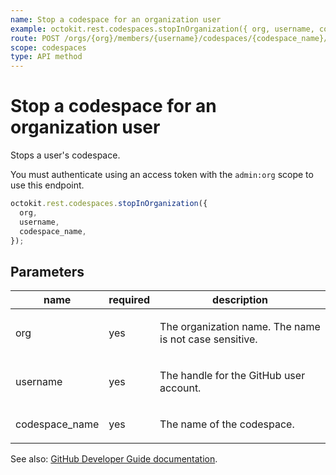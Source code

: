 ```yaml
---
name: Stop a codespace for an organization user
example: octokit.rest.codespaces.stopInOrganization({ org, username, codespace_name })
route: POST /orgs/{org}/members/{username}/codespaces/{codespace_name}/stop
scope: codespaces
type: API method
---
```


# Stop a codespace for an organization user

Stops a user's codespace.

You must authenticate using an access token with the `admin:org` scope to use this endpoint.

```js
octokit.rest.codespaces.stopInOrganization({
  org,
  username,
  codespace_name,
});
```

## Parameters

<table>
  <thead>
    <tr>
      <th>name</th>
      <th>required</th>
      <th>description</th>
    </tr>
  </thead>
  <tbody>
    <tr><td>org</td><td>yes</td><td>

The organization name. The name is not case sensitive.

</td></tr>
<tr><td>username</td><td>yes</td><td>

The handle for the GitHub user account.

</td></tr>
<tr><td>codespace_name</td><td>yes</td><td>

The name of the codespace.

</td></tr>
  </tbody>
</table>

See also: [GitHub Developer Guide documentation](https://docs.github.com/rest/codespaces/organizations#stop-a-codespace-for-an-organization-user).

